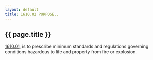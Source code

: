 ```yaml
---
layout: default 
title: 1610.02 PURPOSE..
---
```


{{ page.title }}
----------------
[1610.01](5a38bc94.html), is to prescribe minimum standards and
regulations governing conditions hazardous to life and property from
fire or explosion.
